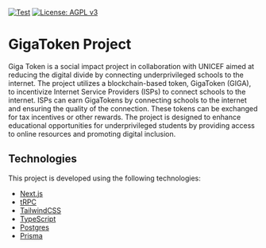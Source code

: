 [![Test](https://github.com/investtools/ivttoken_frontend/actions/workflows/main.yml/badge.svg)](https://github.com/investtools/ivttoken_frontend/actions/workflows/main.yml) [![License: AGPL v3](https://img.shields.io/badge/License-AGPL%20v3-blue.svg)](https://www.gnu.org/licenses/agpl-3.0)


# GigaToken Project

Giga Token is a social impact project in collaboration with UNICEF aimed at reducing the digital divide by connecting underprivileged schools to the internet.
The project utilizes a blockchain-based token, GigaToken (GIGA), to incentivize Internet Service Providers (ISPs) to connect schools to the internet.
ISPs can earn GigaTokens by connecting schools to the internet and ensuring the quality of the connection.
These tokens can be exchanged for tax incentives or other rewards.
The project is designed to enhance educational opportunities for underprivileged students by providing access to online resources and promoting digital inclusion.

## Technologies

This project is developed using the following technologies:

- [Next.js](https://nextjs.org/)
- [tRPC](https://trpc.io/)
- [TailwindCSS](https://tailwindcss.com/)
- [TypeScript](https://www.typescriptlang.org/)
- [Postgres](https://www.postgresql.org/)
- [Prisma](https://www.prisma.io/)

